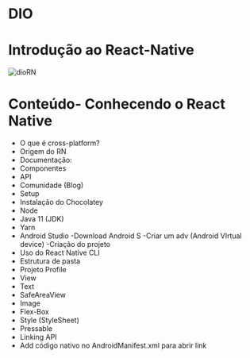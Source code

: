 # DIO
# Introdução ao React-Native
![dioRN](https://user-images.githubusercontent.com/107730889/174498852-c76e1889-53e4-4395-aea9-e83de4fade4b.png)


# Conteúdo- Conhecendo o React Native
- O que é cross-platform?
- Origem do RN
- Documentação:
- Componentes
- API
- Comunidade (Blog)
- Setup
- Instalação do Chocolatey
- Node
- Java 11 (JDK)
- Yarn
- Android Studio
-Download Android S
-Criar um adv (Android VIrtual device)
-Criação do projeto
- Uso do React Native CLI
- Estrutura de pasta
- Projeto Profile
- View
- Text
- SafeAreaView
- Image
- Flex-Box
- Style (StyleSheet)
- Pressable
- Linking API
- Add código nativo no AndroidManifest.xml para abrir link
